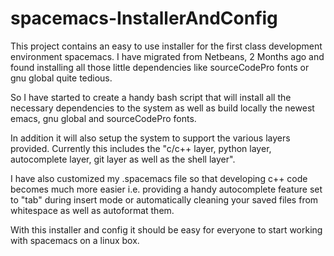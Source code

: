 # spacemacs-InstallerAndConfig

This project contains an easy to use installer for the first class development environment spacemacs. 
I have migrated from Netbeans, 2 Months ago and found installing all those little dependencies like sourceCodePro fonts or gnu global quite tedious.

So I have started to create a handy bash script that will install all the necessary dependencies to the system as well as build locally the newest 
emacs, gnu global and sourceCodePro fonts. 

In addition it will also setup the system to support the various layers provided. Currently this includes the "c/c++ layer, python layer, autocomplete layer, git layer as well as the shell layer".

I have also customized my .spacemacs file so that developing c++ code becomes much more easier i.e. providing a handy autocomplete feature set to "tab" during insert mode
or automatically cleaning your saved files from whitespace as well as autoformat them.

With this installer and config it should be easy for everyone to start working with spacemacs on a linux box.